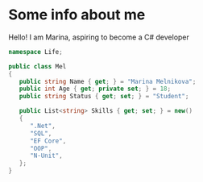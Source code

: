 # Some info about me

Hello! I am Marina, aspiring to become a C# developer

```c#
namespace Life;

public class Mel
{
   public string Name { get; } = "Marina Melnikova";
   public int Age { get; private set; } = 18;
   public string Status { get; set; } = "Student";

   public List<string> Skills { get; set; } = new()
   {
      ".Net",
      "SQL",
      "EF Core",
      "OOP",
      "N-Unit",
   };
}
```
